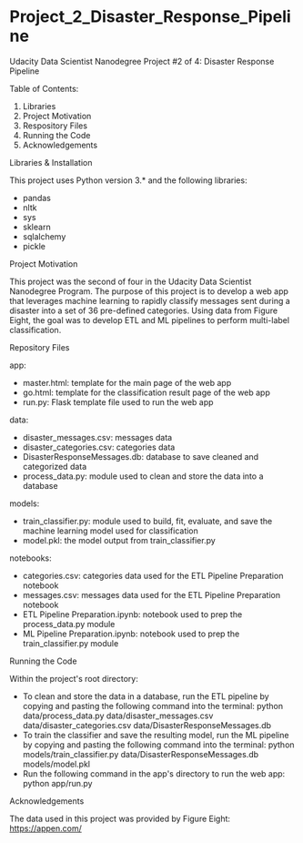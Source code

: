 # Project_2_Disaster_Response_Pipeline
Udacity Data Scientist Nanodegree Project #2 of 4: Disaster Response Pipeline

Table of Contents:

1. Libraries
2. Project Motivation
3. Respository Files
4. Running the Code
5. Acknowledgements

Libraries & Installation

This project uses Python version 3.* and the following libraries:

* pandas
* nltk
* sys
* sklearn
* sqlalchemy
* pickle


Project Motivation

This project was the second of four in the Udacity Data Scientist Nanodegree Program. The purpose of this project is to develop a web app that leverages machine learning to rapidly classify messages sent during a disaster into a set of 36 pre-defined categories. Using data from Figure Eight, the goal was to develop ETL and ML pipelines to perform multi-label classification. 


Repository Files

app:
* master.html: template for the main page of the web app
* go.html: template for the classification result page of the web app
* run.py: Flask template file used to run the web app

data:
* disaster_messages.csv: messages data
* disaster_categories.csv: categories data
* DisasterResponseMessages.db: database to save cleaned and categorized data
* process_data.py: module used to clean and store the data into a database

models:
* train_classifier.py: module used to build, fit, evaluate, and save the machine learning model used for classification
* model.pkl: the model output from train_classifier.py

notebooks:
* categories.csv: categories data used for the ETL Pipeline Preparation notebook
* messages.csv: messages data used for the ETL Pipeline Preparation notebook
* ETL Pipeline Preparation.ipynb: notebook used to prep the process_data.py module
* ML Pipeline Preparation.ipynb: notebook used to prep the train_classifier.py module


Running the Code

Within the project's root directory:
* To clean and store the data in a database, run the ETL pipeline by copying and pasting the following command into the terminal: python data/process_data.py data/disaster_messages.csv data/disaster_categories.csv data/DisasterResponseMessages.db
* To train the classifier and save the resulting model, run the ML pipeline by copying and pasting the following command into the terminal: python models/train_classifier.py data/DisasterResponseMessages.db models/model.pkl
* Run the following command in the app's directory to run the web app: python app/run.py


Acknowledgements

The data used in this project was provided by Figure Eight: https://appen.com/
